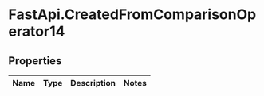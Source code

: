 # FastApi.CreatedFromComparisonOperator14

## Properties
Name | Type | Description | Notes
------------ | ------------- | ------------- | -------------
